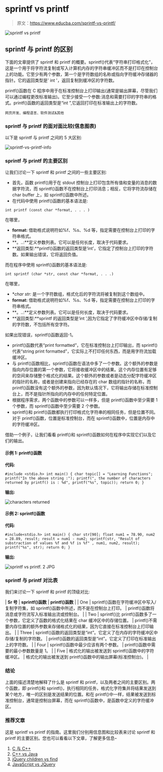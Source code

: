 # sprintf vs printf

> 原文：<https://www.educba.com/sprintf-vs-printf/>

![sprintf vs printf](img/d1e56179ab21595e795f80695466a834.png)



## sprintf 与 printf 的区别

下面的文章提供了 sprintf 和 printf 的概要。sprintf()代表“字符串打印格式化”，这是一个用于将字符流复制或写入计算机内存的字符串缓冲区而不是打印在控制台上的功能。它至少有两个参数，第一个是字符数组的名称或指向字符缓冲存储器的指针。它的返回类型是' int '，返回复制到缓冲区的字符数。

printf()函数在 C 程序中用于在标准控制台上打印输出(通常是输出屏幕，尽管我们可以通过编程更改标准输出)。它至少接受一个参数:消息和需要打印的字符串的格式。printf()函数的返回类型是“int ”,它返回打印在标准输出上的字符数。

<small>网页开发、编程语言、软件测试&其他</small>

### sprintf 与 printf 的面对面比较(信息图表)

以下是 sprintf 与 printf 之间的 5 大区别:

![sprintf-vs-printf-info](img/4dd43d38b084d9fa4f4e9037fa7087e5.png)



### sprintf 与 printf 的主要区别

让我们讨论一下 sprintf 和 printf 之间的一些主要区别:

*   首先，函数 printf()用于在 stdout 控制台上打印包含所有值和变量的消息的数据字符流，而 sprintf()函数不在控制台上打印消息；相反，它将字符流存储在 char buffer 上，如 sprintf()函数中所述。
*   在代码中使用 printf()函数的基本语法是:

`int printf (const char *format, . . . )`

在哪里，

*   **format:** 借助格式说明符如%f、%s、%d 等，指定需要在控制台上打印的字符串格式。
*   **。..:**定义参数列表。它可以是任何长度，取决于代码要求。
*   **返回类型:**printf()函数的返回类型是‘int’，它指定了控制台上打印的字符数。如果输出错误，它将返回负值。

而在程序中使用 sprintf()函数的基本语法是:

`int sprintf (char *str, const char *format, . . .)`

在哪里，

*   **char *str:** 是一个字符数组，格式化后的字符流将被复制到这个数组中。
*   **format:** 借助格式说明符如%f、%s、%d 等，指定需要在控制台上打印的字符串格式。
*   **。..:**定义参数列表。它可以是任何长度，取决于代码要求。
*   **返回类型:**sprintf 的返回类型是‘int ’,因为它指定了字符缓冲区中存储/复制的字符数，不包括所有空字符。

如果出现错误，sprintf()函数返回-1。

*   printf()函数代表“print formatted”，它在标准控制台上打印输出，而 sprintf()代表“string print formatted”，它实际上不打印任何东西，而是用字符流加载缓冲区。
*   与 printf()函数相比，sprintf()函数在语法中多了一个参数。这个额外的参数是指向内存位置的第一个参数，它将接收缓冲区中的结果。这个内存位置有足够的空间来存储整个格式化的结果。这个额外的参数或者是动态分配字符缓冲区的指针的名称，或者是创建来指向已经存在的 char 数组的指针的名称，而 printf()函数没有这个额外的参数，因为默认情况下，它将输出存储在标准控制台上，而不是指针所指向的内存中的任何特定位置。
*   根据程序需求，两个函数中的参数可以一样多，但是 printf()函数中至少需要 1 个参数，而 sprintf()函数中至少需要 2 个参数。
*   sprintf()和 printf()函数都执行打印格式化字符串的相同任务，但是位置不同。对于 printf()函数，位置是标准控制台，而在 sprintf()函数中，位置是内存中的字符缓冲区。

借助一个例子，让我们看看 printf()和 sprintf()函数如何在程序中实现它们以及它们的输出。

#### 示例 1: printf()函数

**代码:**

`#include <stdio.h>
int main()
{
char topic[] = "Learning Functions";
printf("In the above string :");
printf(", the number of characters returned by printf() is : %d",
printf("%s", topic));
return 0;
}`

**输出:**

![characters returned](img/9a5f194d7dc57951ef07de770afc7bbb.png)



#### 示例 2: sprintf()函数

**代码:**

`#include<stdio.h>
int main() {
char str[90];
float num1 = 78.90, num2 = 28.89, result;
result = num1 - num2;
sprintf(str, "Result of substraction of values %f and %f is %f" , num1, num2, result);
printf("%s", str);
return 0;
}`

**输出:**

![sprintf vs printf. 2 JPG](img/361e973c04dba8601eaf355cea8e2eed.png)



### sprintf 与 printf 对比表

我们来讨论一下 sprintf 和 printf 的顶级对比:

| **Sr 号** | **sprintf()函数** | **printf()函数** |
| One | sprintf()函数在字符缓冲区中写入/复制字符集，如 sprintf()函数中所述，而不是在控制台上打印。 | printf()函数将消息或字符流写入标准输出流或控制台。 |
| Two | sprintf()比 printf()函数多了一个参数，它定义了函数的格式化结果在 char 缓冲区中的存储位置。 | printf()不需要内存位置的额外参数来存储格式化的结果，因为它直接在标准控制台上打印输出。 |
| Three | sprintf()函数的返回类型是“int”。它定义了在内存的字符缓冲区中存储/复制的字符数。 | printf()函数的返回类型是“int”。它定义了打印在标准输出上的字符数。 |
| Four | sprintf()函数中最少应该有两个参数。 | printf()函数中需要的最小参数数量是 1。 |
| Five | 格式化的输出被发送到 sprintf()函数中的字符缓冲区。 | 格式化的输出被发送到 printf()函数中的输出屏幕(标准控制台)。 |

### 结论

上面的描述清楚地解释了什么是 sprintf 和 printf，以及两者之间的主要区别。两个函数，即 printf()和 sprintf()，执行相同的任务，格式化字符集并将结果发送到某个地方，唯一的区别是发送结果的位置。和在 printf()中一样，结果被发送到标准控制台，通常是控制台屏幕，而在 sprintf()函数中，是函数中定义的字符缓冲区。

### 推荐文章

这是 sprintf vs printf 的指南。这里我们分别用信息图和比较表来讨论 sprintf 和 printf 的主要区别。您也可以看看以下文章，了解更多信息–

1.  [C 与 C++](https://www.educba.com/c-vs-c-plus-plus/)
2.  [C++ vs Java](https://www.educba.com/c-plus-plus-vs-java/)
3.  [jQuery children vs find](https://www.educba.com/jquery-children-vs-find/)
4.  [JavaScript vs JQuery](https://www.educba.com/javascript-vs-jquery/)





